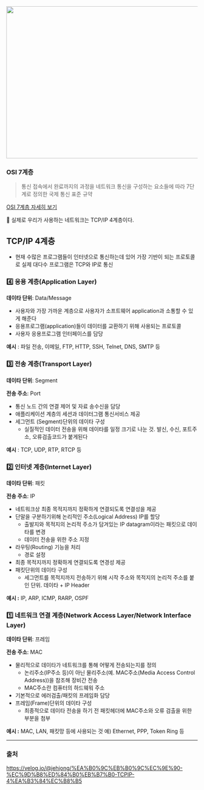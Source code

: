 <img src="https://github.com/kj-cs-study/CS-Study/assets/110380812/e722e3a5-f6de-489d-8c0e-643ba97267bb.png"  width="600" height="400"/>

### OSI 7계층
> 통신 접속에서 완료까지의 과정을 네트워크 통신을 구성하는 요소들에 따라 7단계로 정의한 국제 통신 표준 규약

[OSI 7계층 자세히 보기](https://github.com/Songwonseok/CS-Study/blob/main/Network/OSI%207%EA%B3%84%EC%B8%B5.md)

📌 실제로 우리가 사용하는 네트워크는 TCP/IP 4계층이다.

## TCP/IP 4계층

- 현재 수많은 프로그램들이 인터넷으로 통신하는데 있어 가장 기반이 되는 프로토콜로 실제 대다수 프로그램은 TCP와 IP로 통신

### 4️⃣ 응용 계층(Application Layer)

**데이타 단위**: Data/Message

- 사용자와 가장 가까운 계층으로 사용자가 소프트웨어 application과 소통할 수 있게 해준다
- 응용프로그램(application)들이 데이터를 교환하기 위해 사용되는 프로토콜
- 사용자 응용프로그램 인터페이스를 담당

**예시** : 파일 전송, 이메일, FTP, HTTP, SSH, Telnet, DNS, SMTP 등

### 3️⃣ 전송 계층(Transport Layer)

**데이타 단위**: Segment

**전송 주소**: Port

- 통신 노드 간의 연결 제어 및 자료 송수신을 담당
- 애플리케이션 계층의 세션과 데이터그램 통신서비스 제공
- 세그먼트 (Segment)단위의 데이타 구성
    - 실질적인 데이터 전송을 위해 데이타를 일정 크기로 나눈 것. 발신, 수신, 포트주소, 오류검출코드가 붙게된다

**예시** : TCP, UDP, RTP, RTCP 등

### 2️⃣ 인터넷 계층(Internet Layer)

**데이타 단위**: 패킷

**전송 주소**: IP

- 네트워크상 최종 목적지까지 정확하게 연결되도록 연결성을 제공
- 단말을 구분하기위해 논리적인 주소(Logical Address) IP를 할당
    - 출발지와 목적지의 논리적 주소가 담겨있는 IP datagram이라는 패킷으로 데이타를 변경
    - 데이터 전송을 위한 주소 지정
- 라우팅(Routing) 기능을 처리
    - 경로 설정
- 최종 목적지까지 정확하게 연결되도록 연경성 제공
- 패킷단위의 데이타 구성
    - 세그먼트를 목적지까지 전송하기 위해 시작 주소와 목적지의 논리적 주소를 붙인 단위. 데이타 + IP Header

**예시 :** IP, ARP, ICMP, RARP, OSPF

### 1️⃣ 네트워크 연결 계층(Network Access Layer/Network Interface Layer)

**데이타 단위**: 프레임

**전송 주소**: MAC

- 물리적으로 데이타가 네트워크를 통해 어떻게 전송되는지를 정의
    - 논리주소(IP주소 등)이 아닌 물리주소(예. MAC주소(Media Access Control Address))을 참조해 장비간 전송
    - MAC주소란 컴퓨터의 하드웨워 주소
- 기본적으로 에러검출/패킷의 프레임화 담당
- 프레임(Frame)단위의 데이타 구성
    - 최종적으로 데이타 전송을 하기 전 패킷헤더에 MAC주소와 오류 검출을 위한 부분을 첨부

**예시 :** MAC, LAN, 패킷망 등에 사용되는 것 예) Ethernet, PPP, Token Ring 등

---
### 출처
https://velog.io/@jehjong/%EA%B0%9C%EB%B0%9C%EC%9E%90-%EC%9D%B8%ED%84%B0%EB%B7%B0-TCPIP-4%EA%B3%84%EC%B8%B5
